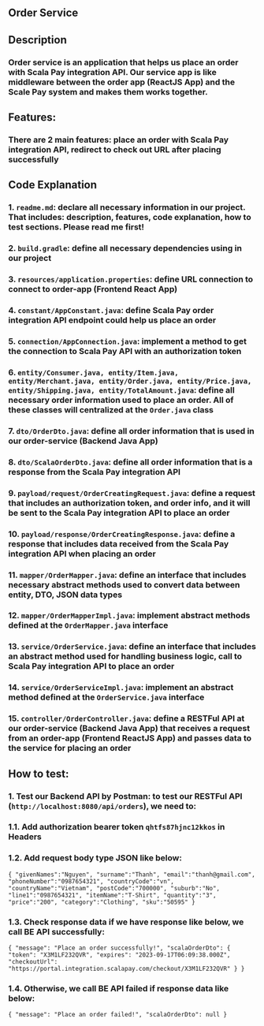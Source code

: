 ## **Order Service**

## Description
### Order service is an application that helps us place an order with Scala Pay integration API. Our service app is like middleware between the order app (ReactJS App) and the Scale Pay system and makes them works together.

## Features: 
### There are 2 main features: place an order with Scala Pay integration API, redirect to check out URL after placing successfully

## Code Explanation
### 1. `readme.md`: declare all necessary information in our project. That includes: description, features, code explanation, how to test sections. Please read me first!
### 2. `build.gradle`: define all necessary dependencies using in our project
### 3. `resources/application.properties`: define URL connection to connect to order-app (Frontend React App)
### 4. `constant/AppConstant.java`: define Scala Pay order integration API endpoint could help us place an order
### 5. `connection/AppConnection.java`: implement a method to get the connection to Scala Pay API with an authorization token
### 6. `entity/Consumer.java, entity/Item.java, entity/Merchant.java, entity/Order.java, entity/Price.java, entity/Shipping.java, entity/TotalAmount.java`: define all necessary order information used to place an order. All of these classes will centralized at the `Order.java` class
### 7. `dto/OrderDto.java`: define all order information that is used in our order-service (Backend Java App)
### 8. `dto/ScalaOrderDto.java`: define all order information that is a response from the Scala Pay integration API
### 9. `payload/request/OrderCreatingRequest.java`: define a request that includes an authorization token, and order info, and it will be sent to the Scala Pay integration API to place an order
### 10. `payload/response/OrderCreatingResponse.java`: define a response that includes data received from the Scala Pay integration API when placing an order
### 11. `mapper/OrderMapper.java`: define an interface that includes necessary abstract methods used to convert data between entity, DTO, JSON data types
### 12. `mapper/OrderMapperImpl.java`: implement abstract methods defined at the `OrderMapper.java` interface
### 13. `service/OrderService.java`: define an interface that includes an abstract method used for handling business logic, call to Scala Pay integration API to place an order
### 14. `service/OrderServiceImpl.java`: implement an abstract method defined at the `OrderService.java` interface
### 15. `controller/OrderController.java`: define a RESTFul API at our order-service (Backend Java App) that receives a request from an order-app (Frontend ReactJS App) and passes data to the service for placing an order

## How to test:
### 1. Test our Backend API by Postman: to test our RESTFul API (`http://localhost:8080/api/orders`), we need to:
### 1.1. Add authorization bearer token `qhtfs87hjnc12kkos` in Headers
### 1.2. Add request body type JSON like below:
`{
"givenNames":"Nguyen",
"surname":"Thanh",
"email":"thanh@gmail.com",
"phoneNumber":"0987654321",
"countryCode":"vn",
"countryName":"Vietnam",
"postCode":"700000",
"suburb":"No",
"line1":"0987654321",
"itemName":"T-Shirt",
"quantity":"3",
"price":"200",
"category":"Clothing",
"sku":"50595"
}`

### 1.3. Check response data if we have response like below, we call BE API successfully:
`{
"message": "Place an order successfully!",
"scalaOrderDto": {
"token": "X3M1LF232QVR",
"expires": "2023-09-17T06:09:38.000Z",
"checkoutUrl": "https://portal.integration.scalapay.com/checkout/X3M1LF232QVR"
}
}`
### 1.4. Otherwise, we call BE API failed if response data like below:
`{
"message": "Place an order failed!",
"scalaOrderDto": null
}`